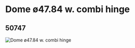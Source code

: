 # Dome ø47.84 w. combi hinge
## 50747
![Dome ø47.84 w. combi hinge](https://lc-www-live-s.legocdn.com/media/bricks/5/2/4500929.jpg)